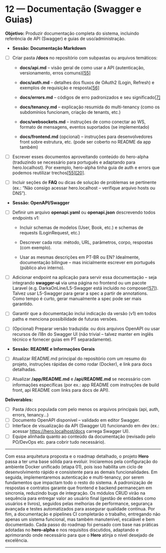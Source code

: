 # 12 — Documentação (Swagger e Guias)

**Objetivo:** Produzir documentação completa do sistema, incluindo referência de API (Swagger) e guias de uso/administração.

* **Sessão: Documentação Markdown**

* [ ] Criar pasta **/docs** no repositório com subpastas ou arquivos temáticos:

  * **docs/api.md** – visão geral de como usar a API (autenticação, versionamento, erros comuns)[\[55\]](https://github.com/tiagohaasouza/hero/blob/b24a5efe76e936f4a29c6e8edd153c8e15efb676/ARCHITECTURE.md#L8-L12)

  * **docs/auth.md** – detalhes dos fluxos de OAuth2 (Login, Refresh) e exemplos de requisição e resposta[\[56\]](https://github.com/tiagohaasouza/hero/blob/b24a5efe76e936f4a29c6e8edd153c8e15efb676/ARCHITECTURE.md#L10-L14)

  * **docs/errors.md** – códigos de erro padronizados e seu significado[\[7\]](https://github.com/tiagohaasouza/hero/blob/b24a5efe76e936f4a29c6e8edd153c8e15efb676/ARCHITECTURE.md#L2-L5)

  * **docs/tenancy.md** – explicação resumida do multi-tenancy (como os subdomínios funcionam, criação de tenants, etc.)

  * **docs/websockets.md** – instruções de como conectar ao WS, formato de mensagens, eventos suportados (se implementado)

  * **docs/frontend.md** (opcional) – instruções para desenvolvedores front sobre estrutura, etc. (pode ser coberto no README da app também)

* [ ] Escrever esses documentos aproveitando conteúdo do hero-alpha (traduzindo se necessário para português e adaptando para hero.localhost). Por exemplo, hero-alpha tinha guia de auth e errors que podemos reutilizar trechos[\[55\]](https://github.com/tiagohaasouza/hero/blob/b24a5efe76e936f4a29c6e8edd153c8e15efb676/ARCHITECTURE.md#L8-L12)[\[20\]](https://github.com/tiagohaasouza/hero/blob/b24a5efe76e936f4a29c6e8edd153c8e15efb676/ARCHITECTURE.md#L13-L15).

* [ ] Incluir seções de **FAQ** ou dicas de solução de problemas se pertinente (ex.: “Não consigo acessar hero.localhost – verifique arquivo hosts ou DNS”).

* **Sessão: OpenAPI/Swagger**

* [ ] Definir um arquivo **openapi.yaml** ou **openapi.json** descrevendo todos endpoints v1:

  * Incluir schemas de modelos (User, Book, etc.) e schemas de requests (LoginRequest, etc.)

  * Descrever cada rota: método, URL, parâmetros, corpo, respostas (com exemplo).

  * Usar as mesmas descrições em PT-BR ou EN? Idealmente, documentação bilingue – mas inicialmente escrever em português (público alvo interno).

* [ ] Adicionar endpoint na aplicação para servir essa documentação – seja integrando **swagger-ui** via uma página no frontend ou um pacote Laravel (e.g. DarkaOnLine/L5-Swagger está incluído no composer[\[57\]](https://github.com/tiagohaasouza/hero-alpha/blob/85e28bcc6b12e118f300d17cfad3d2c37f2760ab/api/composer.json#L12-L19)). Talvez usar L5-Swagger para gerar a spec a partir de annotations. Como tempo é curto, gerar manualmente a spec pode ser mais garantido.

* [ ] Garantir que a documentação inclui indicação da versão (v1) em todos paths e menciona possibilidade de futuras versões.

* [ ] (Opcional) Preparar versão traduzida: ou dois arquivos OpenAPI ou usar recursos de i18n do Swagger UI (não trivial – talvez manter em inglês técnico e fornecer guias em PT separadamente).

* **Sessão: README e Informações Gerais**

* [ ] Atualizar README.md principal do repositório com um resumo do projeto, instruções rápidas de como rodar (Docker), e link para docs detalhadas.

* [ ] Atualizar **/app/README.md** e **/api/README.md** se necessário com informações específicas (por ex.: app README com instruções de build front, api README com links para docs de API).

**Deliverables:**  
- [ ] Pasta /docs populada com pelo menos os arquivos principais (api, auth, errors, tenancy...)  
- [ ] Documento OpenAPI disponível – validado em editor Swagger.  
- [ ] Interface de visualização da API (Swagger UI) funcionando em dev (ex.: acessar https://hero.localhost/docs carrega Swagger UI).  
- [ ] Equipe alinhada quanto ao conteúdo da documentação (revisado pelo PO/DevOps etc. para cobrir tudo necessário).

---

Com essa arquitetura proposta e o roadmap detalhado, o projeto **Hero** passa a ter uma base sólida para evoluir. Iniciaremos pela configuração do ambiente Docker unificado (etapa 01), pois isso habilita um ciclo de desenvolvimento rápido e consistente para as demais funcionalidades. Em seguida, implementaremos autenticação e multi-tenancy, por serem fundamentos que impactam todo o resto do sistema. A padronização de respostas e contratos garante que frontend e backend permaneçam em sincronia, reduzindo bugs de integração. Os módulos CRUD virão na sequência para entregar valor ao usuário final (gestão de entidades como usuários e livros), seguidos pelas melhorias de performance, segurança avançada e testes automatizados para assegurar qualidade contínua. Por fim, a documentação e pipelines CI completarão o trabalho, entregando não apenas um sistema funcional, mas também manutenível, escalável e bem documentado. Cada passo do roadmap foi pensado com base nas práticas adotadas no **hero-alpha** e nos requisitos discutidos, adaptando e aprimorando onde necessário para que o **Hero** atinja o nível desejado de excelência.

---
